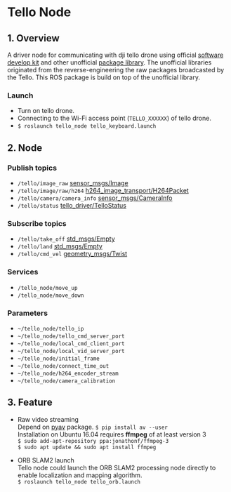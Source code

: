 # Tello Node

## 1. Overview
A driver node for communicating with dji tello drone using official [software develop kit](https://dl-cdn.ryzerobotics.com/downloads/Tello/Tello%20SDK%202.0%20User%20Guide.pdf) and other unofficial [package library](https://github.com/hanyazou/TelloPy). The unofficial libraries originated from the reverse-engineering the raw packages broadcasted by the Tello. This ROS package is build on top of the unofficial library.

### Launch
* Turn on tello drone.
* Connecting to the Wi-Fi access point (`TELLO_XXXXXX`) of tello drone.
* `$ roslaunch tello_node tello_keyboard.launch`

## 2. Node
### Publish topics
* `/tello/image_raw` [sensor_msgs/Image](http://docs.ros.org/en/api/sensor_msgs/html/msg/Image.html)
* `/tello/image/raw/h264` [h264_image_transport/H264Packet](https://github.com/tilk/h264_image_transport/blob/master/msg/H264Packet.msg)
* `/tello/camera/camera_info` [sensor_msgs/CameraInfo](http://docs.ros.org/api/sensor_msgs/html/msg/CameraInfo.html)
* `/tello/status` [tello_driver/TelloStatus](./msg/tello_status.msg)

### Subscribe topics
* `/tello/take_off` [std_msgs/Empty](http://docs.ros.org/api/std_msgs/html/msg/Empty.html)
* `/tello/land` [std_msgs/Empty](http://docs.ros.org/api/std_msgs/html/msg/Empty.html)
* `/tello/cmd_vel` [geometry_msgs/Twist](http://docs.ros.org/api/geometry_msgs/html/msg/Twist.html)

### Services
* `/tello_node/move_up`
* `/tello_node/move_down`

### Parameters
* ```~/tello_node/tello_ip```
* ```~/tello_node/tello_cmd_server_port```
* ```~/tello_node/local_cmd_client_port```
* ```~/tello_node/local_vid_server_port```
* ```~/tello_node/initial_frame```
* ```~/tello_node/connect_time_out```
* ```~/tello_node/h264_encoder_stream```
* ```~/tello_node/camera_calibration```


## 3. Feature

* Raw video streaming <br>
Depend on [pyav](https://github.com/PyAV-Org/PyAV) package. `$ pip install av --user` <br>
Installation on Ubuntu 16.04 requires **ffmpeg** of at least version 3 <Br>
`$ sudo add-apt-repository ppa:jonathonf/ffmpeg-3` <br>
`$ sudo apt update && sudo apt install ffmpeg`

* ORB SLAM2 launch <br>
Tello node could launch the ORB SLAM2 processing node directly to enable localization and mapping algorithm. <Br>
`$ roslaunch tello_node tello_orb.launch`